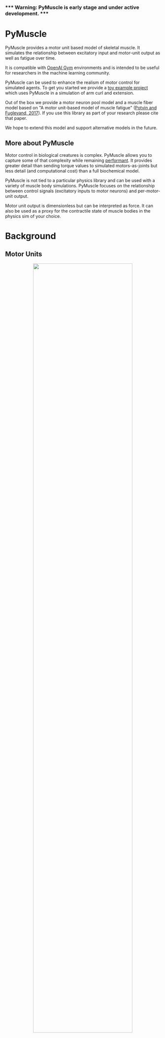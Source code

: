 ### *** Warning: PyMuscle is early stage and under active development. ***

# PyMuscle
PyMuscle provides a motor unit based model of skeletal muscle. It simulates the
relationship between excitatory input and motor-unit output as well as fatigue 
over time.

It is compatible with [OpenAI Gym](https://gym.openai.com) environments and is 
intended to be useful for researchers in the machine learning community.

PyMuscle can be used to enhance the realism of motor control for simulated 
agents. To get you started we provide a [toy example project](https://github.com/iandanforth/pymuscle/tree/master/examples) 
which uses PyMuscle in a simulation of arm curl and extension.

Out of the box we provide a motor neuron pool model and a muscle fiber model
based on "A motor unit-based model of muscle fatigue" 
([Potvin and Fuglevand, 2017](http://journals.plos.org/ploscompbiol/article?id=10.1371/journal.pcbi.1005581)).
If you use this library as part of your research please cite that paper.

We hope to extend this model and support alternative models in the future.

## More about PyMuscle

Motor control in biological creatures is complex. PyMuscle allows you to capture
some of that complexity while remaining [performant](#performance). It provides 
greater detail than sending torque values to simulated motors-as-joints but 
less detail (and computational cost) than a full biochemical model.

PyMuscle is not tied to a particular physics library and can be used with a 
variety of muscle body simulations. PyMuscle focuses on the relationship between 
control signals (excitatory inputs to motor neurons) and per-motor-unit output.

Motor unit output is dimensionless but can be interpreted as force. It can also
be used as a proxy for the contractile state of muscle bodies in the physics
sim of your choice.

# Background

## Motor Units
<p align="center"><img width="80%" src="docs/src/images/motor-unit-diagram.png" /></p>


A motor unit is the combination of a motor neuron and the muscle fibers to which
the neuron makes connections. Skeletal muscles are made up of many muscle fibers. 
For a given motor unit a single motor neuron will have an axon that branches
and innervates a subset of the fibers in a muscle. Muscle fibers usually
belong to only one motor unit.

Muscles may have anywhere from a few dozen to thousands of motor units. The
human arm, for example, has 30 some muscles and is innervated by [approximately 35,000 axons](https://onlinelibrary.wiley.com/doi/abs/10.1002/ana.25018)
from motor neurons. 

The brain controls muscles by sending signals to motor units and receiving
signals from mechanoreceptors embedded in muscles and the skin. In animals all
the motor units an animal will ever have are present from birth and learning to 
produce smooth coordinated motion through control of those units is a significant 
part of the developmental process.

## Control

Motor units are recruited in an orderly fashion to produce varying levels of 
muscle force. 

The cell bodies of motor neurons for a given muscle cluster together in the 
spinal cord in what are known as motor neuron pools, columns, or nuclei. 
Generally motor neurons in a pool can be thought of as all getting the same 
activation inputs. This input is the combination of dozens if not hundreds of 
separate inputs from interneurons and upper motor neurons carrying signals from
the brain and mechanoreceptors in the body.

In a voluntary contraction of a muscle, say in curling your arm, the input
to the motor neuron pool for the bicep muscle will ramp up, recruiting more
and more motor units, starting from the weakest motor units to stronger ones.

Over time motor neurons and muscle fibers can't produce the same level of force 
for the same level of activation input. This is called fatigue. The brain must
compensate for the fatigue if it wants to maintain a given force or perform
the same action again and again in the same way.

# Installation

## Requirements

Python 3.6+

## Install

```
pip install pymuscle
```

# Getting Started

### Minimal example 

The Muscle class provides the primary API for the library. A Muscle can be
heavily customized but here we use mainly default values. A PotvinMuscle 
instantiated with 120 motor units has the distribution of strengths, recruitment 
thresholds, and fatigue properties as used in the experiments of Potvin and 
Fuglevand, 2017.

```python
{{'../../examples/minimal-example.py'}}
```

This will open a browser window with the produced chart. It should look like this:

<p align="center"><img width="80%" src="docs/src/images/minimal-example-chart.png" /></p>

### Familiar with OpenAI's Gym?

Make sure you have the following installed

```
pip install gym pygame pymunk
```

then try out the [example project](https://github.com/iandanforth/pymuscle/tree/master/examples)

# Versioning Plan

PyMuscle is in a pre-alpha state. Expect regular breaking changes.

We expect to stabilize the API for 1.0 and introduce breaking changes only
during major releases.

This library tries to provide empirically plausible behavior. As new research is
released or uncovered we will update the underlying model. Non-bug-fix changes
that would alter the output of the library will be integrated in major releases.

If you know of results you believe should be integrated please let us know. See 
the [Contributing](#contributing) section.

# Contributing

We encourage you to contribute! Specifically we'd love to hear about and feature
projects using PyMuscle.

For all issues please search the [existing issues](https://github.com/iandanforth/pymuscle/issues) before submitting.

- [Bug Reports](https://github.com/iandanforth/pymuscle/issues/new?template=bug_report.md)
- [Enhancement requests](https://github.com/iandanforth/pymuscle/issues/new?template=feature_request.md)
- [Suggest research](https://github.com/iandanforth/pymuscle/issues/new?template=research-submission.md) that can better inform the model

_Before_ opening a pull request please:

- See if there is an open ticket for this issue
    - If the ticket is tagged 'Help Needed' comment to note that you intend to work on this issue
    - If the ticket is *not* tagged, comment that you would like to work on the issue
        - We will then discuss the priority, timing and expectations around the issue.
- If there is no open ticket, create one
    - We prefer to discuss the implications of changes before you write code! 


## Development

If you want to help develop the PyMuscle library itself the following may help.

Clone this repository

```
git clone git@github.com:iandanforth/pymuscle.git
cd pymuscle
```

Install [pipenv](https://docs.pipenv.org/). (The modern combination of pip and 
virtual environments.)

```
pip install pipenv
```

If this throws a permissions error you will need to to run this with 'sudo'

```
sudo pip install pipenv
```

Install dependencies and start a clean python environment

```
pipenv install
pipenv shell
```

To exit this python environment

```
exit
```

or close your terminal and start a new one.

# Performance

PyMuscle aims to be fast. We use Numpy to get fast vector computation. PyMuscle
uses only a single process today but may be extended to multi-process in 
the future and to GPUs through the integration of [PyTorch](https://pytorch.org/).

# Limitations

## Scope

PyMuscle is concerned with inputs to motor unit neurons, the outputs of those
motor units, and the changes to that system over time. It does not model the
dynamics of the muscle body itself or the impact of dynamic motion on this
motor unit input/output relationship.

## Recovery

Potvin and Fuglevand 2017 explicitly models fatigue but *not* recovery. We 
eagerly await the updated model from Potvin which will included a model of 
recovery.

## Proprioception

This library does not directly provide any feedback signals for control. The
example project shows how to integrate PyMuscle with a physics simulation to
get simulated output forces and stretch and strain values derived from the
state of the simulated muscle body. (In the example this is a damped spring
but a Hill-type, or more complex model could also be used.)

Fatigue could be used as a feedback signal but this will need to be calculated
from the states of the motor units.
